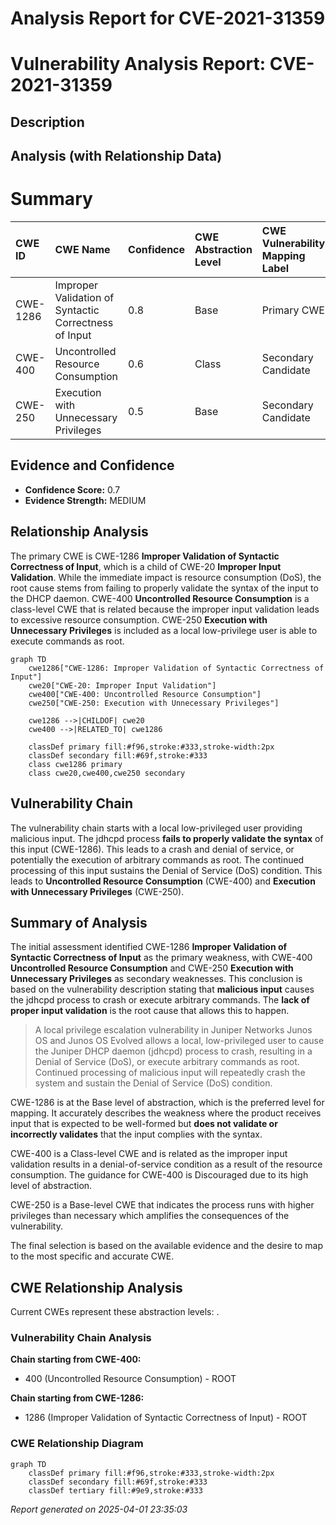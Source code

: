 # Analysis Report for CVE-2021-31359

# Vulnerability Analysis Report: CVE-2021-31359

## Description



## Analysis (with Relationship Data)

# Summary
| CWE ID    | CWE Name                                                        | Confidence | CWE Abstraction Level | CWE Vulnerability Mapping Label | CWE-Vulnerability Mapping Notes |
| :-------- | :-------------------------------------------------------------- | :--------- | :-------------------- | :------------------------------ | :------------------------------ |
| CWE-1286  | Improper Validation of Syntactic Correctness of Input           | 0.8        | Base                  | Primary CWE                     | Allowed                       |
| CWE-400  | Uncontrolled Resource Consumption           | 0.6        | Class                  | Secondary Candidate                  | Discouraged                      |
| CWE-250   | Execution with Unnecessary Privileges                           | 0.5        | Base                  | Secondary Candidate                  | Allowed                       |

## Evidence and Confidence

*   **Confidence Score:** 0.7
*   **Evidence Strength:** MEDIUM

## Relationship Analysis
The primary CWE is CWE-1286 **Improper Validation of Syntactic Correctness of Input**, which is a child of CWE-20 **Improper Input Validation**. While the immediate impact is resource consumption (DoS), the root cause stems from failing to properly validate the syntax of the input to the DHCP daemon.
CWE-400 **Uncontrolled Resource Consumption** is a class-level CWE that is related because the improper input validation leads to excessive resource consumption.
CWE-250 **Execution with Unnecessary Privileges** is included as a local low-privilege user is able to execute commands as root.

```mermaid
graph TD
    cwe1286["CWE-1286: Improper Validation of Syntactic Correctness of Input"]
    cwe20["CWE-20: Improper Input Validation"]
    cwe400["CWE-400: Uncontrolled Resource Consumption"]
    cwe250["CWE-250: Execution with Unnecessary Privileges"]
    
    cwe1286 -->|CHILDOF| cwe20
    cwe400 -->|RELATED_TO| cwe1286
    
    classDef primary fill:#f96,stroke:#333,stroke-width:2px
    classDef secondary fill:#69f,stroke:#333
    class cwe1286 primary
    class cwe20,cwe400,cwe250 secondary
```

## Vulnerability Chain
The vulnerability chain starts with a local low-privileged user providing malicious input. The jdhcpd process **fails to properly validate the syntax** of this input (CWE-1286). This leads to a crash and denial of service, or potentially the execution of arbitrary commands as root. The continued processing of this input sustains the Denial of Service (DoS) condition. This leads to **Uncontrolled Resource Consumption** (CWE-400) and **Execution with Unnecessary Privileges** (CWE-250).

## Summary of Analysis
The initial assessment identified CWE-1286 **Improper Validation of Syntactic Correctness of Input** as the primary weakness, with CWE-400 **Uncontrolled Resource Consumption** and CWE-250 **Execution with Unnecessary Privileges** as secondary weaknesses. This conclusion is based on the vulnerability description stating that **malicious input** causes the jdhcpd process to crash or execute arbitrary commands. The **lack of proper input validation** is the root cause that allows this to happen.

> A local privilege escalation vulnerability in Juniper Networks Junos OS and Junos OS Evolved allows a local, low-privileged user to cause the Juniper DHCP daemon (jdhcpd) process to crash, resulting in a Denial of Service (DoS), or execute arbitrary commands as root. Continued processing of malicious input will repeatedly crash the system and sustain the Denial of Service (DoS) condition.

CWE-1286 is at the Base level of abstraction, which is the preferred level for mapping. It accurately describes the weakness where the product receives input that is expected to be well-formed but **does not validate or incorrectly validates** that the input complies with the syntax.

CWE-400 is a Class-level CWE and is related as the improper input validation results in a denial-of-service condition as a result of the resource consumption. The guidance for CWE-400 is Discouraged due to its high level of abstraction.

CWE-250 is a Base-level CWE that indicates the process runs with higher privileges than necessary which amplifies the consequences of the vulnerability.

The final selection is based on the available evidence and the desire to map to the most specific and accurate CWE.


## CWE Relationship Analysis

Current CWEs represent these abstraction levels: .


### Vulnerability Chain Analysis

**Chain starting from CWE-400:**
- 400 (Uncontrolled Resource Consumption) - ROOT


**Chain starting from CWE-1286:**
- 1286 (Improper Validation of Syntactic Correctness of Input) - ROOT



### CWE Relationship Diagram

```mermaid
graph TD
    classDef primary fill:#f96,stroke:#333,stroke-width:2px
    classDef secondary fill:#69f,stroke:#333
    classDef tertiary fill:#9e9,stroke:#333
```



*Report generated on 2025-04-01 23:35:03*
